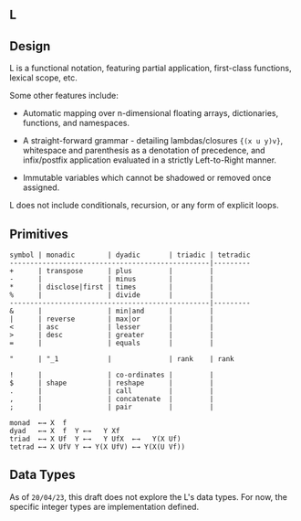 <section>

# L
</section>

<section>

# Design

L is a functional notation, featuring partial application, first-class functions, lexical scope, etc.

Some other features include:

* Automatic mapping over n-dimensional floating arrays, dictionaries, functions, and namespaces.

*  A straight-forward grammar - detailing lambdas/closures `{(x u y)v}`, whitespace and parenthesis as a denotation of precedence, and infix/postfix application evaluated in a strictly Left-to-Right manner.

* Immutable variables which cannot be shadowed or removed once assigned.

L does not include conditionals, recursion, or any form of explicit loops.

## Primitives

```
symbol | monadic        | dyadic       | triadic | tetradic
-------------------------------------------------|---------
+      | transpose      | plus         |         |
-      |                | minus        |         |
*      | disclose|first | times        |         |
%      |                | divide       |         |
-------------------------------------------------|---------
&      |                | min|and      |         |
|      | reverse        | max|or       |         |
<      | asc            | lesser       |         |
>      | desc           | greater      |         |
=      |                | equals       |         |

"      | "_1            |              | rank    | rank

!      |                | co-ordinates |         |
$      | shape          | reshape      |         |
.      |                | call         |         |
,      |                | concatenate  |         |
;      |                | pair         |         |

monad  ←→ X  f
dyad   ←→ X  f  Y ←→   Y Xf 
triad  ←→ X Uf  Y ←→   Y UfX  ←→   Y(X Uf)
tetrad ←→ X UfV Y ←→ Y(X UfV) ←→ Y(X(U Vf))

```

# Data Types

As of `20/04/23`, this draft does not explore the L's data types. For now, the specific integer types are implementation defined.
</section>